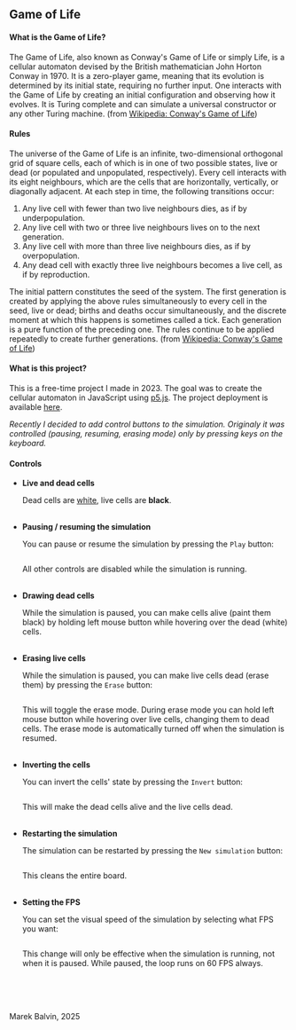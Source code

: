 ## Game of Life

#### What is the Game of Life?

The Game of Life, also known as Conway's Game of Life or simply Life, is a cellular automaton devised by the British mathematician John Horton Conway in 1970. It is a zero-player game, meaning that its evolution is determined by its initial state, requiring no further input. One interacts with the Game of Life by creating an initial configuration and observing how it evolves. It is Turing complete and can simulate a universal constructor or any other Turing machine. (from [Wikipedia: Conway's Game of Life](https://en.wikipedia.org/wiki/Conway%27s_Game_of_Life))

#### Rules

The universe of the Game of Life is an infinite, two-dimensional orthogonal grid of square cells, each of which is in one of two possible states, live or dead (or populated and unpopulated, respectively). Every cell interacts with its eight neighbours, which are the cells that are horizontally, vertically, or diagonally adjacent. At each step in time, the following transitions occur:

1.  Any live cell with fewer than two live neighbours dies, as if by underpopulation.
2.  Any live cell with two or three live neighbours lives on to the next generation.
3.  Any live cell with more than three live neighbours dies, as if by overpopulation.
4.  Any dead cell with exactly three live neighbours becomes a live cell, as if by reproduction.

The initial pattern constitutes the seed of the system. The first generation is created by applying the above rules simultaneously to every cell in the seed, live or dead; births and deaths occur simultaneously, and the discrete moment at which this happens is sometimes called a tick. Each generation is a pure function of the preceding one. The rules continue to be applied repeatedly to create further generations. (from [Wikipedia: Conway's Game of Life](https://en.wikipedia.org/wiki/Conway%27s_Game_of_Life))

#### What is this project?

This is a free-time project I made in 2023. The goal was to create the cellular automaton in JavaScript using [p5.js](https://p5js.org/). The project deployment is available [here](https://marekblvn.github.io/game-of-life/).

_Recently I decided to add control buttons to the simulation. Originaly it was controlled (pausing, resuming, erasing mode) only by pressing keys on the keyboard._

#### Controls

- **Live and dead cells**

  Dead cells are <ins>white</ins>, live cells are **black**.
  <br/>
  <br/>

- **Pausing / resuming the simulation**

  You can pause or resume the simulation by pressing the `Play` button:
  <p align="center" width="100px">
    <img src="https://api.github.com/repos/marekblvn/game-of-life/contents/static/screenshots/play-button.png?ref=master" alt="" />
  </p>
  All other controls are disabled while the simulation is running.
  <br/>
  <br/>

- **Drawing dead cells**

  While the simulation is paused, you can make cells alive (paint them black) by holding left mouse button while hovering over the dead (white) cells.
  <br/>
  <br/>

- **Erasing live cells**

  While the simulation is paused, you can make live cells dead (erase them) by pressing the `Erase` button:
  <p align="center" width="100px">
    <img src="https://api.github.com/repos/marekblvn/game-of-life/contents/static/screenshots/erase-button.png?ref=master" alt="" />
  </p>
  This will toggle the erase mode. During erase mode you can hold left mouse button while hovering over live cells, changing them to dead cells.
  The erase mode is automatically turned off when the simulation is resumed.
  <br/>
  <br/>

- **Inverting the cells**

  You can invert the cells' state by pressing the `Invert` button:
  <p align="center" width="100px">
    <img src="https://api.github.com/repos/marekblvn/game-of-life/contents/static/screenshots/invert-button.png?ref=master" alt="" />
  </p>
  This will make the dead cells alive and the live cells dead.
  <br/>
  <br/>

- **Restarting the simulation**

  The simulation can be restarted by pressing the `New simulation` button:
    <p align="center" width="100px">
      <img src="https://api.github.com/repos/marekblvn/game-of-life/contents/static/screenshots/new-sim.png?ref=master" alt="" />
    </p>
    This cleans the entire board.
  <br />
  <br />

- **Setting the FPS**

  You can set the visual speed of the simulation by selecting what FPS you want:
  <p align="center" width="100px">
    <img src="https://api.github.com/repos/marekblvn/game-of-life/contents/static/screenshots/fps-select.png?ref=master" alt="" />
  </p>
  This change will only be effective when the simulation is running, not when it is paused. While paused, the loop runs on 60 FPS always.
  <br/>
  <br/>

<br/>
<br/>

Marek Balvin, 2025
